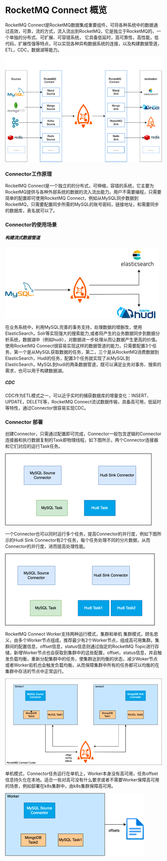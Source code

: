 # RocketMQ Connect 概览

RocketMQ Connect是RocketMQ数据集成重要组件，可将各种系统中的数据通过高效，可靠，流的方式，流入流出到RocketMQ，它是独立于RocketMQ的，一个单独的分布式、可扩展、可容错系统，
它具备低延时，高可靠性，高性能，低代码，扩展性强等特点，可以实现各种异构数据系统的连接，以及构建数据管道，ETL，CDC，数据湖等能力。


![RocketMQ Connect Overview](../picture/32rocketmq-connect/overview.png)

### Connector工作原理

RocketMQ Connect是一个独立的的分布式，可伸缩，容错的系统，它主要为RocketMQ提供与各种外部系统的数据的流入流出能力。用户不需要编程，只需要简单的配置即可使用RocketMQ Connect，例如从MySQL同步数据到RocketMQ，只需要配置同步所需的MySQL的账号密码，链接地址，和需要同步的数据库，表名就可以了。

### Connector的使用场景

##### 构建流式数据管道

![RocketMQ Connect使用场景](../picture/32rocketmq-connect/scene.png)

在业务系统中，利用MySQL完善的事务支持，处理数据的增删改，使用ElasticSearch，Solr等实现强大的搜索能力,或者将产生的业务数据同步到数据分析系统，数据湖中（例如hudi），对数据进一步处理从而让数据产生更高的价值。使用RocketMQ Connect很容易实现这样的数据管道的能力，只需要配置3个任务，第一个是从MySQL获取数据的任务，第二，三个是从RocketMQ消费数据到ElasticSearch，Hudi的任务，配置3个任务就实现了从MySQL到ElasticSearch，MySQL到hudi的两条数据管道，既可以满足业务对事务、搜索的需求，也可以用于构建数据湖。

##### CDC

CDC作为ETL模式之一，可以近乎实时的捕获数据库的增量变化：INSERT、UPDATE，DELETE等，RocketMQ Connect流试数据传输，具备高可用，低延时等特性，通过Connector很容易实现CDC。

### Connector 部署

创建Connector，只需通过配置即可完成，Connector一般包含逻辑的Connector连接器和执行数据复制的Task即物理线程，如下图所示，两个Connector连接器和它们对应的运行Task任务。

![RocketMQ Connect任务模型1](../picture/32rocketmq-connect/deploy1.png)

一个Connector也可以同时运行多个任务，提高Connector的并行度，例如下图所示的Hudi Sink Connector有2个任务，每个任务处理不同的分片数据，从而Connector的并行度，进而提高处理性能。

![RocketMQ Connect任务模型2](../picture/32rocketmq-connect/deploy2.png)

RocketMQ Connect Worker支持两种运行模式，集群和单机
集群模式，顾名思义，由多个Worker节点组成，推荐最少有2个Worker节点，组成高可用集群。集群间的配置信息，offset信息，status信息则通过指定的RocketMQ Topic进行存储，新增Worker节点也会获取到集群中的这些配置，offset，status信息，并且触发负载均衡，重新分配集群中的任务，使集群达到均衡的状态，减少Woker节点或者Worker宕机也会触发负载均衡，从而保障集群中所有的任务都可以均衡的在集群中存活的节点中正常运行。

![RocketMQ Connect部署模型集群](../picture/32rocketmq-connect/deploy3.png)

单机模式，Connector任务运行在单机上，Worker本身没有高可用，任务offset信息持久化在本地。适合一些对高可没有什么要求或者不需要Worker保障高可用的场景，例如部署在k8s集群中，由k8s集群保障高可用。

![RocketMQ Connect部署模型单机](../picture/32rocketmq-connect/deploy4.png)
